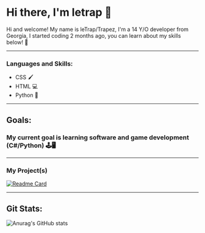 # Hi there, I'm letrap 👋

Hi and welcome! My name is leTrap/Trapez, I'm a 14 Y/O developer from Georgia, I started coding 2 months ago, you can learn about my skills below! 🐍

<hr></hr>

### Languages and Skills:

 - CSS 🖌️
 - HTML 💻
 - Python 🐍


<hr></hr>

## Goals:

### My current goal is learning software and game development (C#/Python) 🕹️🖥️

<hr></hr>

### My Project(s)

[![Readme Card](https://github-readme-stats.vercel.app/api/pin/?username=letrap1337&repo=tkinter-calculator)](https://github.com/letrap1337/tkinter-calculator)

<hr></hr>

## Git Stats:

![Anurag's GitHub stats](https://github-readme-stats.vercel.app/api?username=letrap1337&show_icons=true&theme=vue)

